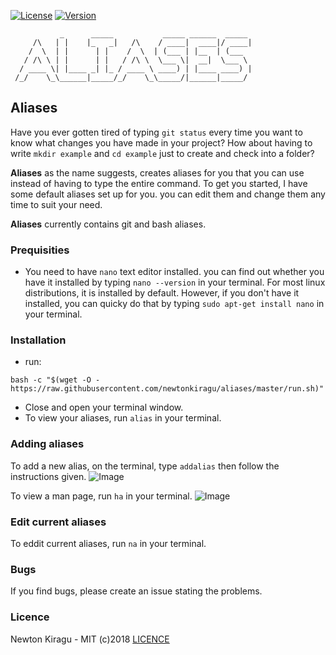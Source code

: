 [![License][license-image]][license-url]
[![Version][version-image]][version-url]
```
           _      _____           _____ ______  _____
     /\   | |    |_   _|   /\    / ____|  ____|/ ____|
    /  \  | |      | |    /  \  | (___ | |__  | (___  
   / /\ \ | |      | |   / /\ \  \___ \|  __|  \___ \
  / ____ \| |____ _| |_ / ____ \ ____) | |____ ____) |
 /_/    \_\______|_____/_/    \_\_____/|______|_____/
```

## Aliases
Have you ever gotten tired of typing `git status` every time you want to know what changes you have made in your project? How about having to write `mkdir example` and `cd example` just to create and check into a folder?

**Aliases** as the name suggests, creates aliases for you that you can use instead of having to type the entire command.
To get you started, I have some default aliases set up for you. you can edit them and change them any time to suit your need.

**Aliases** currently contains git and bash aliases.

### Prequisities
- You need to have `nano` text editor installed. you can find out whether you have it installed by typing `nano --version` in your terminal. For most linux distributions, it is installed by default. However, if you don't have it installed, you can quicky do that by typing `sudo apt-get install nano` in your terminal.

### Installation
 - run:
```console
bash -c "$(wget -O - https://raw.githubusercontent.com/newtonkiragu/aliases/master/run.sh)"
```
- Close and open your terminal window.
- To view your aliases, run `alias` in your terminal.

### Adding aliases
To add a new alias, on the terminal, type `addalias` then follow the instructions given.
![Image](https://raw.githubusercontent.com/newtonkiragu/aliases/master/img/Screenshot%20at%202018-08-25%2020-18-57.png)

To view a man page, run `ha` in your terminal.
![Image](https://raw.githubusercontent.com/newtonkiragu/aliases/master/img/Screenshot%20at%202018-08-25%2020-19-28.png)

### Edit current aliases
To eddit current aliases, run `na` in your terminal.

### Bugs
If you find bugs, please create an issue stating the problems.

### Licence
Newton Kiragu - MIT (c)2018 [LICENCE](https://github.com/newtonkiragu/aliases/blob/master/LICENSE)

[license-image]:          https://img.shields.io/badge/Licence-MIT-green.svg?style=popout
[license-url]:            LICENSE

[version-image]:          https://img.shields.io/badge/version-1.6.2-brightgreen.svg
[version-url]:            https://github.com/newtonkiragu/aliases/tree/V1.0
